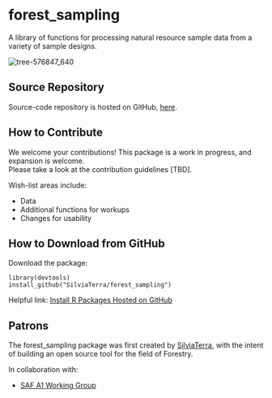 # forest_sampling
A library of functions for processing natural resource sample data from a variety of sample designs.

![tree-576847_640](https://user-images.githubusercontent.com/28522393/27563071-6a39faa8-5a84-11e7-929a-1c50927c5af3.png)

## Source Repository
Source-code repository is hosted on GitHub, [here](https://github.com/SilviaTerra/forest_sampling).

## How to Contribute
We welcome your contributions! This package is a work in progress, and expansion is welcome.  
Please take a look at the contribution guidelines [TBD].  
  
Wish-list areas include:  
* Data
* Additional functions for workups
* Changes for usability

## How to Download from GitHub

Download the package:  
  
    library(devtools)  
    install_github("SilviaTerra/forest_sampling")  

Helpful link: [Install R Packages Hosted on GitHub](https://cran.r-project.org/web/packages/githubinstall/vignettes/githubinstall.html)

## Patrons
The forest_sampling package was first created by [SilviaTerra](https://silviaterra.com/bark/index.html), with the intent of building an open source tool for the field of Forestry.  
  
In collaboration with:  
* [SAF A1 Working Group](https://www.eforester.org/Main/Community/Join_a_Working_Group/Main/About/Working_Groups.aspx?hkey=415c5b8e-28b9-4376-b23f-ad89a158adc8)
